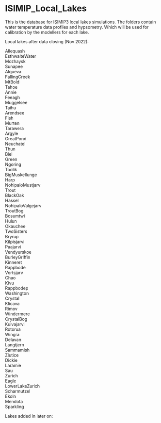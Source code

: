 # ISIMIP_Local_Lakes

This is the database for ISIMIP3 local lakes simulations. The folders contain water temperature data profiles and hypsometry. Which will be used for calibration by the modellers for each lake.

Local lakes after data closing (Nov 2022):

Allequash <br />       EsthwaiteWater <br />   Mozhaysk   <br />         Sunapee <br />
Alqueva     <br />     FallingCreek  <br />    MtBold       <br />       Tahoe <br />
Annie     <br />       Feeagh    <br />        Muggelsee    <br />       Taihu <br />
Arendsee    <br />     Fish      <br />        Murten       <br />       Tarawera <br />
Argyle    <br />       GreatPond    <br />     Neuchatel    <br />       Thun <br />
Biel     <br />        Green    <br />         Ngoring      <br />       Toolik <br />
BigMuskellunge <br />  Harp     <br />         NohipaloMustjarv  <br />  Trout <br />
BlackOak   <br />      Hassel   <br />         NohipaloValgejarv  <br /> TroutBog <br />
Bosumtwi  <br />       Hulun     <br />        Okauchee    <br />        TwoSisters <br />
Bryrup   <br />        Kilpisjarvi <br />      Paajarvi    <br />        Vendyurskoe <br />
BurleyGriffin   <br /> Kinneret   <br />       Rappbode    <br />        Vortsjarv <br />
Chao    <br />         Kivu    <br />          Rappbodep    <br />       Washington <br />
Crystal     <br />     Klicava    <br />       Rimov        <br />       Windermere <br />
CrystalBog   <br />    Kuivajarvi   <br />     Rotorua      <br />       Wingra <br />
Delavan  <br />        Langtjern    <br />     Sammamish     <br />      Zlutice <br />
Dickie    <br />       Laramie     <br />      Sau         <br />        Zurich <br />
Eagle    <br />        LowerLakeZurich <br />  Scharmutzel <br />
Ekoln    <br />        Mendota     <br />       Sparkling <br />

Lakes added in later on: <br />

